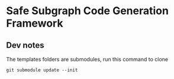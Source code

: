 # Safe Subgraph Code Generation Framework

## Dev notes

The templates folders are submodules, run this command to clone 

`git submodule update --init`  